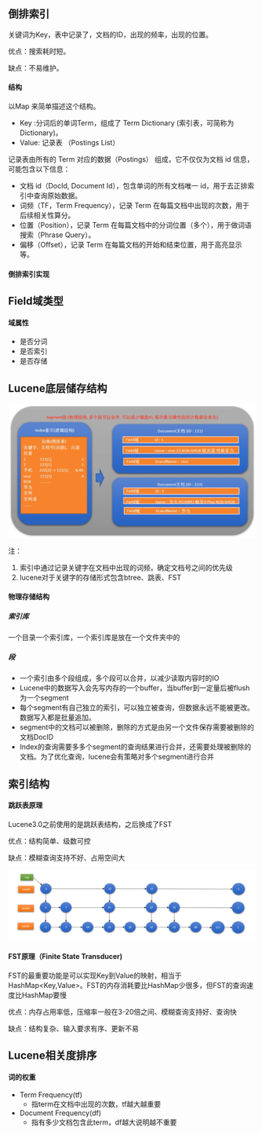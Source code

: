 ## 倒排索引

关键词为Key，表中记录了，文档的ID，出现的频率，出现的位置。

优点：搜索耗时短。

缺点：不易维护。

#### 结构

以Map 来简单描述这个结构。

* Key :分词后的单词Term，组成了 Term Dictionary (索引表，可简称为 Dictionary)。
* Value: 记录表 （Postings List）

记录表由所有的 Term 对应的数据（Postings） 组成，它不仅仅为文档 id 信息，可能包含以下信息：

* 文档 id（DocId, Document Id），包含单词的所有文档唯一 id，用于去正排索引中查询原始数据。
* 词频（TF，Term Frequency），记录 Term 在每篇文档中出现的次数，用于后续相关性算分。
* 位置（Position），记录 Term 在每篇文档中的分词位置（多个），用于做词语搜索（Phrase Query）。
* 偏移（Offset），记录 Term 在每篇文档的开始和结束位置，用于高亮显示等。

#### 倒排索引实现





## Field域类型

#### 域属性

* 是否分词
* 是否索引
* 是否存储

## Lucene底层储存结构

![1758800159749](image/lucene/1758800159749.png)

 注：

1. 索引中通过记录关键字在文档中出现的词频，确定文档号之间的优先级
2. lucene对于关键字的存储形式包含btree、跳表、FST

#### 物理存储结构

##### 索引库

一个目录一个索引库，一个索引库是放在一个文件夹中的

##### 段

* 一个索引由多个段组成，多个段可以合并，以减少读取内容时的IO
* Lucene中的数据写入会先写内存的一个buffer，当buffer到一定量后被flush为一个segment
* 每个segment有自己独立的索引，可以独立被查询，但数据永远不能被更改。数据写入都是批量追加。
* segment中的文档可以被删除，删除的方式是由另一个文件保存需要被删除的文档DocID
* Index的查询需要多多个segment的查询结果进行合并，还需要处理被删除的文档。为了优化查询，lucene会有策略对多个segment进行合并

## 索引结构

#### 跳跃表原理

Lucene3.0之前使用的是跳跃表结构，之后换成了FST

优点：结构简单、级数可控

缺点：模糊查询支持不好、占用空间大

![1758880083242](image/redis/1758880083242.png)

#### FST原理（Finite State Transducer)

FST的最重要功能是可以实现Key到Value的映射，相当于HashMap<Key,Value>。FST的内存消耗要比HashMap少很多，但FST的查询速度比HashMap要慢

优点：内存占用率低，压缩率一般在3-20倍之间、模糊查询支持好、查询快

缺点：结构复杂、输入要求有序、更新不易

## Lucene相关度排序

#### 词的权重

* Term Frequency(tf)
  * 指term在文档中出现的次数，tf越大越重要
* Document Frequency(df)
  * 指有多少文档包含此term，df越大说明越不重要
